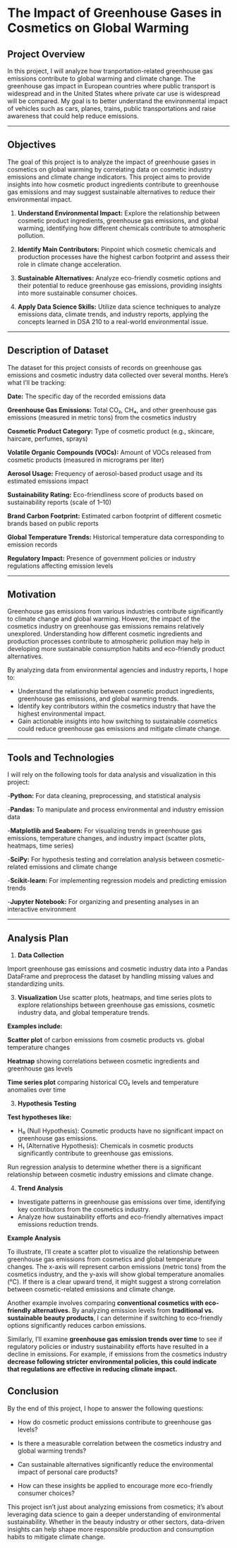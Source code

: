 # The Impact of Greenhouse Gases in Cosmetics on Global Warming

## Project Overview
In this project, I will analyze how tranportation-related greenhouse gas emissions contribute to global warming and climate change. The greenhouse gas impact in European countries where public transport is widespread and in the United States where private car use is widespread will be compared. My goal is to better understand the environmental impact of vehicles such as cars, planes, trains, public transportations and raise awareness that could help reduce emissions.

---

## Objectives
The goal of this project is to analyze the impact of greenhouse gases in cosmetics on global warming by correlating data on cosmetic industry emissions and climate change indicators. This project aims to provide insights into how cosmetic product ingredients contribute to greenhouse gas emissions and may suggest sustainable alternatives to reduce their environmental impact.

1. **Understand Environmental Impact:**
Explore the relationship between cosmetic product ingredients, greenhouse gas emissions, and global warming, identifying how different chemicals contribute to atmospheric pollution.

2. **Identify Main Contributors:**
Pinpoint which cosmetic chemicals and production processes have the highest carbon footprint and assess their role in climate change acceleration.

3. **Sustainable Alternatives:**
Analyze eco-friendly cosmetic options and their potential to reduce greenhouse gas emissions, providing insights into more sustainable consumer choices.

4. **Apply Data Science Skills:**
Utilize data science techniques to analyze emissions data, climate trends, and industry reports, applying the concepts learned in DSA 210 to a real-world environmental issue.

---

## **Description of Dataset**

The dataset for this project consists of records on greenhouse gas emissions and cosmetic industry data collected over several months. Here’s what I’ll be tracking:

**Date:** The specific day of the recorded emissions data

**Greenhouse Gas Emissions:** 
Total CO₂, CH₄, and other greenhouse gas emissions (measured in metric tons) from the cosmetics industry

**Cosmetic Product Category:** 
Type of cosmetic product (e.g., skincare, haircare, perfumes, sprays)

**Volatile Organic Compounds (VOCs):** 
Amount of VOCs released from cosmetic products (measured in micrograms per liter)

**Aerosol Usage:** 
Frequency of aerosol-based product usage and its estimated emissions impact

**Sustainability Rating:** 
Eco-friendliness score of products based on sustainability reports (scale of 1–10)

**Brand Carbon Footprint:** 
Estimated carbon footprint of different cosmetic brands based on public reports

**Global Temperature Trends:** 
Historical temperature data corresponding to emission records

**Regulatory Impact:** 
Presence of government policies or industry regulations affecting emission levels

---

## **Motivation**

Greenhouse gas emissions from various industries contribute significantly to climate change and global warming. However, the impact of the cosmetics industry on greenhouse gas emissions remains relatively unexplored. Understanding how different cosmetic ingredients and production processes contribute to atmospheric pollution may help in developing more sustainable consumption habits and eco-friendly product alternatives.

By analyzing data from environmental agencies and industry reports, I hope to:
- Understand the relationship between cosmetic product ingredients, greenhouse gas emissions, and global warming trends.
- Identify key contributors within the cosmetics industry that have the highest environmental impact.
- Gain actionable insights into how switching to sustainable cosmetics could reduce greenhouse gas emissions and mitigate climate change.

---

## Tools and Technologies

I will rely on the following tools for data analysis and visualization in this project:


-**Python:** For data cleaning, preprocessing, and statistical analysis

-**Pandas:** To manipulate and process environmental and industry emission data

-**Matplotlib and Seaborn:** For visualizing trends in greenhouse gas emissions, temperature changes, and industry impact (scatter plots, heatmaps, time series)

-**SciPy:** For hypothesis testing and correlation analysis between cosmetic-related emissions and climate change

-**Scikit-learn:** For implementing regression models and predicting emission trends

-**Jupyter Notebook:** For organizing and presenting analyses in an interactive environment

---

## Analysis Plan

1. **Data Collection**

Import greenhouse gas emissions and cosmetic industry data into a Pandas DataFrame and preprocess the dataset by handling missing values and standardizing units.

3. **Visualization**
Use scatter plots, heatmaps, and time series plots to explore relationships between greenhouse gas emissions, cosmetic industry data, and global temperature trends.

**Examples include:**

**Scatter plot** of carbon emissions from cosmetic products vs. global temperature changes

**Heatmap** showing correlations between cosmetic ingredients and greenhouse gas levels

**Time series plot** comparing historical CO₂ levels and temperature anomalies over time


3. **Hypothesis Testing**

**Test hypotheses like:**
- H₀ (Null Hypothesis): Cosmetic products have no significant impact on greenhouse gas emissions.
- H₁ (Alternative Hypothesis): Chemicals in cosmetic products significantly contribute to greenhouse gas emissions.

Run regression analysis to determine whether there is a significant relationship between cosmetic industry emissions and climate change.


4. **Trend Analysis**

- Investigate patterns in greenhouse gas emissions over time, identifying key contributors from the cosmetics industry.
- Analyze how sustainability efforts and eco-friendly alternatives impact emissions reduction trends.


**Example Analysis**


To illustrate, I’ll create a scatter plot to visualize the relationship between greenhouse gas emissions from cosmetics and global temperature changes. The x-axis will represent carbon emissions (metric tons) from the cosmetics industry, and the y-axis will show global temperature anomalies (°C). If there is a clear upward trend, it might suggest a strong correlation between cosmetic-related emissions and climate change.

Another example involves comparing **conventional cosmetics with eco-friendly alternatives.** By analyzing emission levels from **traditional vs. sustainable beauty products**, I can determine if switching to eco-friendly options significantly reduces carbon emissions.

Similarly, I’ll examine **greenhouse gas emission trends over time** to see if regulatory policies or industry sustainability efforts have resulted in a decline in emissions. For example, if emissions from the cosmetics industry **decrease following stricter environmental policies, this could indicate that regulations are effective in reducing climate impact.**


## **Conclusion**

By the end of this project, I hope to answer the following questions:

- How do cosmetic product emissions contribute to greenhouse gas levels?

- Is there a measurable correlation between the cosmetics industry and global warming trends?

- Can sustainable alternatives significantly reduce the environmental impact of personal care products?
  
- How can these insights be applied to encourage more eco-friendly consumer choices?


  
This project isn’t just about analyzing emissions from cosmetics; it’s about leveraging data science to gain a deeper understanding of environmental sustainability. Whether in the beauty industry or other sectors, data-driven insights can help shape more responsible production and consumption habits to mitigate climate change.


